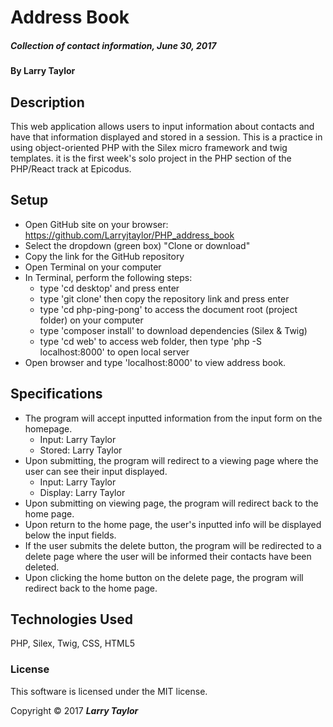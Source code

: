 # Address Book

##### _Collection of contact information, June 30, 2017_

#### By Larry Taylor

## Description

This web application allows users to input information about contacts and have that information displayed and stored in a session. This is a practice in using object-oriented PHP with the Silex micro framework and twig templates. it is the first week's solo project in the PHP section of the PHP/React track at Epicodus.

## Setup

* Open GitHub site on your browser: https://github.com/Larryjtaylor/PHP_address_book
* Select the dropdown (green box) "Clone or download"
* Copy the link for the GitHub repository
* Open Terminal on your computer
* In Terminal, perform the following steps:
    * type 'cd desktop' and press enter
    * type 'git clone' then copy the repository link and press enter
    * type 'cd php-ping-pong' to access the document root (project folder) on your computer
    * type 'composer install' to download dependencies (Silex & Twig)
    * type 'cd web' to access web folder, then type 'php -S localhost:8000' to open local server
* Open browser and type 'localhost:8000' to view address book.

## Specifications
* The program will accept inputted information from the input form on the homepage.
    * Input: Larry Taylor
    * Stored: Larry Taylor
* Upon submitting, the program will redirect to a viewing page where the user can see their input displayed.
    * Input: Larry Taylor
    * Display: Larry Taylor
* Upon submitting on viewing page, the program will redirect back to the home page.
* Upon return to the home page, the user's inputted info will be displayed below the input fields.
* If the user submits the delete button, the program will be redirected to a delete page where the user will be informed their contacts have been deleted.
* Upon clicking the home button on the delete page, the program will redirect back to the home page.


## Technologies Used

PHP, Silex, Twig, CSS, HTML5

### License
This software is licensed under the MIT license.

Copyright &copy; 2017 **_Larry Taylor_**
